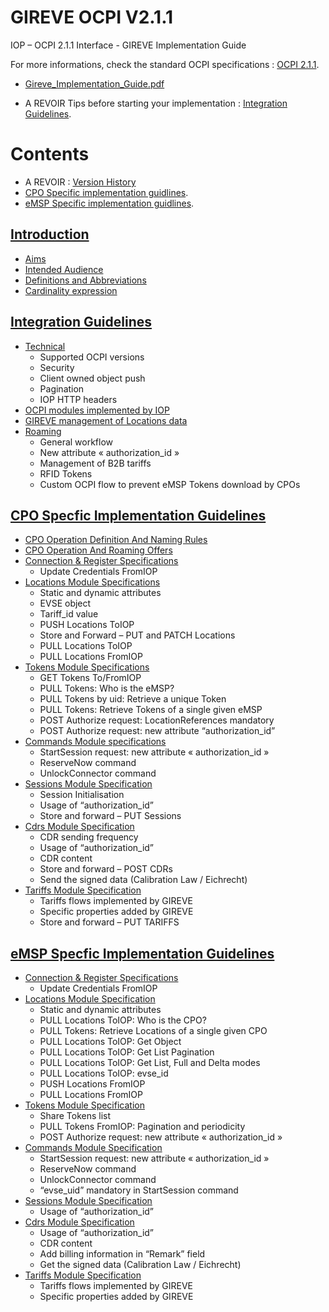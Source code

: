 # GIREVE OCPI V2.1.1
IOP – OCPI 2.1.1 Interface - GIREVE Implementation Guide

For more informations, check the standard OCPI specifications : [OCPI 2.1.1](https://github.com/ocpi/ocpi/tree/release-2.1.1-bugfixes#contents).

- [Gireve_Implementation_Guide.pdf](https://www.gireve.com/wp-content/uploads/2023/03/Gireve_Tech_OCPI-V2.1.1_ImplementationGuide_1.2.1_en.pdf)

- A REVOIR Tips before starting your implementation : [Integration Guidelines](integration_guidelines.md).

# Contents
- A REVOIR :  [Version History]()
- [CPO Specific implementation guidlines](cpo_edits.md).
- [eMSP Specific implementation guidlines](emsp_edits.md).

## [Introduction](introduction.md)
*  [Aims](introduction.md#aims)
*  [Intended Audience](introduction.md#intended-audience)
*  [Definitions and Abbreviations](introduction.md#definitions-and-abbreviations)
*  [Cardinality expression](introduction.md#cardinality-expression)
  
## [Integration Guidelines](integration_guidelines.md)
* [Technical](integration_guidelines.md#technical)
  - Supported OCPI versions
  - Security
  - Client owned object push
  - Pagination
  - IOP HTTP headers
* [OCPI modules implemented by IOP](integration_guidelines.md#ocpi-modules-implemented-by-iop)
* [GIREVE management of Locations data](integration_guidelines.md#gireve-management-of-locations-data)
* [Roaming](integration_guidelines.md#roaming)
  - General workflow
  - New attribute « authorization_id »
  - Management of B2B tariffs
  - RFID Tokens
  - Custom OCPI flow to prevent eMSP Tokens download by CPOs

## [CPO Specfic Implementation Guidelines](cpo_edits.md)
* [CPO Operation Definition And Naming Rules](cpo_registration.md/#cpo-operation-definition-and-naming-rules)
* [CPO Operation And Roaming Offers](cpo_registration.md/#cpo-operation-and-roaming-offers)
* [Connection & Register Specifications](cpo_registration.md)
  - Update Credentials FromIOP
* [Locations Module Specifications](cpo_locations.md)
  - Static and dynamic attributes
  - EVSE object
  - Tariff_id value
  - PUSH Locations ToIOP
  - Store and Forward – PUT and PATCH Locations
  - PULL Locations ToIOP
  - PULL Locations FromIOP
* [Tokens Module Specifications](cpo_tokens.md)
  - GET Tokens To/FromIOP
  - PULL Tokens: Who is the eMSP?
  - PULL Tokens by uid: Retrieve a unique Token
  - PULL Tokens: Retrieve Tokens of a single given eMSP
  - POST Authorize request: LocationReferences mandatory
  - POST Authorize request: new attribute “authorization_id”
* [Commands Module specifications](cpo_commands.md)
  - StartSession request: new attribute « authorization_id »
  - ReserveNow command
  - UnlockConnector command
* [Sessions Module Specification](cpo_sessions.md)
  - Session Initialisation
  - Usage of “authorization_id”
  - Store and forward – PUT Sessions
* [Cdrs Module Specification](cpo_cdrs.md)
  - CDR sending frequency
  - Usage of “authorization_id”
  - CDR content
  - Store and forward – POST CDRs
  - Send the signed data (Calibration Law / Eichrecht)
* [Tariffs Module Specification](cpo_tariffs.md)
  - Tariffs flows implemented by GIREVE
  - Specific properties added by GIREVE
  - Store and forward – PUT TARIFFS


## [eMSP Specfic Implementation Guidelines](emsp_edits.md)
* [Connection & Register Specifications](emsp_registration.md)
  - Update Credentials FromIOP
* [Locations Module Specification](emsp_locations.md)
  - Static and dynamic attributes
  - PULL Locations ToIOP: Who is the CPO?
  - PULL Tokens: Retrieve Locations of a single given CPO
  - PULL Locations ToIOP: Get Object
  - PULL Locations ToIOP: Get List Pagination
  - PULL Locations ToIOP: Get List, Full and Delta modes
  - PULL Locations ToIOP: evse_id
  - PUSH Locations FromIOP
  - PULL Locations FromIOP
* [Tokens Module Specification](emsp_tokens.md)
  - Share Tokens list
  - PULL Tokens FromIOP: Pagination and periodicity
  - POST Authorize request: new attribute « authorization_id »
* [Commands Module Specification](emsp_commands.md)
  - StartSession request: new attribute « authorization_id »
  - ReserveNow command
  - UnlockConnector command
  - “evse_uid” mandatory in StartSession command
* [Sessions Module Specification](emsp_sessions.md)
  - Usage of “authorization_id”
* [Cdrs Module Specification](emsp_cdrs.md)
  - Usage of “authorization_id”
  - CDR content
  - Add billing information in “Remark” field
  - Get the signed data (Calibration Law / Eichrecht)
* [Tariffs Module Specification](emsp_tariffs.md)
  - Tariffs flows implemented by GIREVE
  - Specific properties added by GIREVE



